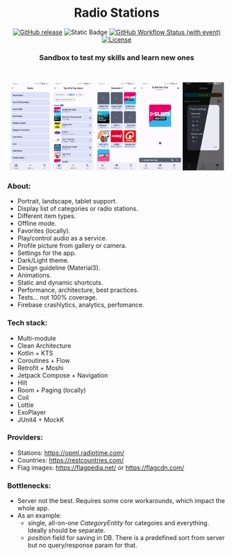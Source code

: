 <div align="center">

# Radio Stations

[![GitHub release](https://img.shields.io/github/v/release/AlexeyMerov/RadioStations)](https://github.com/AlexeyMerov/RadioStations/releases)
![Static Badge](https://img.shields.io/badge/26-blue?logo=android&label=minSdk)
[![GitHub Workflow Status (with event)](https://img.shields.io/github/actions/workflow/status/AlexeyMerov/RadioStations/android.yml?event=push&logo=github&logoColor=white)](https://github.com/AlexeyMerov/RadioStations/actions)
[![License](https://img.shields.io/github/license/AlexeyMerov/RadioStations?color=blue)](LICENSE)

### Sandbox to test my skills and learn new ones

<br>
<p>
  <img src="./preview/categories.png" width="19%" /> 
  <img src="./preview/stations.png" width="19%" />
  <img src="./preview/favorites.png" width="19%" /> 
  <img src="./preview/player.png" width="19%" /> 
  <img src="./preview/theme.png" width="19%" /> 
</p>

</div>

### About:

- Portrait, landscape, tablet support.
- Display list of categories or radio stations.
- Different item types.
- Offline mode.
- Favorites (locally).
- Play/control audio as a service.
- Profile picture from gallery or camera.
- Settings for the app.
- Dark/Light theme.
- Design guideline (Material3).
- Animations.
- Static and dynamic shortcuts.
- Performance, architecture, best practices.
- Tests... not 100% coverage.
- Firebase crashlytics, analytics, perfomance.

### Tech stack:

- Multi-module
- Clean Architecture
- Kotlin + KTS
- Coroutines + Flow
- Retrofit + Moshi
- Jetpack Compose + Navigation
- Hilt
- Room + Paging (locally)
- Coil
- Lottie
- ExoPlayer
- JUnit4 + MockK

### Providers:

- Stations: https://opml.radiotime.com/
- Countries: https://restcountries.com/
- Flag images: https://flagpedia.net/ or https://flagcdn.com/

### Bottlenecks:

- Server not the best. Requires some core workarounds, which impact the whole app.
- As an example:
    - single, all-on-one _CategoryEntity_ for categoies and everything. Ideally should be separate.
    - _position_ field for saving in DB. There is a predefined sort from server but no query/response param for that.